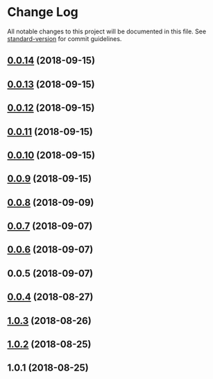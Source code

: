 # Change Log

All notable changes to this project will be documented in this file. See [standard-version](https://github.com/conventional-changelog/standard-version) for commit guidelines.

<a name="0.0.14"></a>
## [0.0.14](https://github.com/thomas-tran/xpx2-js-sdk/compare/v0.0.13...v0.0.14) (2018-09-15)



<a name="0.0.13"></a>
## [0.0.13](https://github.com/thomas-tran/xpx2-js-sdk/compare/v0.0.12...v0.0.13) (2018-09-15)



<a name="0.0.12"></a>
## [0.0.12](https://github.com/thomas-tran/xpx2-js-sdk/compare/v0.0.11...v0.0.12) (2018-09-15)



<a name="0.0.11"></a>
## [0.0.11](https://github.com/thomas-tran/xpx2-js-sdk/compare/v0.0.10...v0.0.11) (2018-09-15)



<a name="0.0.10"></a>
## [0.0.10](https://github.com/thomas-tran/xpx2-js-sdk/compare/v0.0.9...v0.0.10) (2018-09-15)



<a name="0.0.9"></a>
## [0.0.9](https://github.com/thomas-tran/xpx2-js-sdk/compare/v0.0.8...v0.0.9) (2018-09-15)



<a name="0.0.8"></a>
## [0.0.8](https://github.com/thomas-tran/xpx2-js-sdk/compare/v0.0.7...v0.0.8) (2018-09-09)



<a name="0.0.7"></a>
## [0.0.7](https://github.com/thomas-tran/xpx2-js-sdk/compare/v0.0.6...v0.0.7) (2018-09-07)



<a name="0.0.6"></a>
## [0.0.6](https://github.com/thomas-tran/xpx2-js-sdk/compare/v0.0.5...v0.0.6) (2018-09-07)



<a name="0.0.5"></a>
## 0.0.5 (2018-09-07)



<a name="0.0.4"></a>
## [0.0.4](https://github.com/thomas-tran/xpx2-js-sdk/compare/v1.0.3...v0.0.4) (2018-08-27)



<a name="1.0.3"></a>
## [1.0.3](https://github.com/thomas-tran/xpx2-js-sdk/compare/v1.0.2...v1.0.3) (2018-08-26)



<a name="1.0.2"></a>
## [1.0.2](https://github.com/thomas-tran/xpx2-js-sdk/compare/v1.0.1...v1.0.2) (2018-08-25)



<a name="1.0.1"></a>
## 1.0.1 (2018-08-25)
